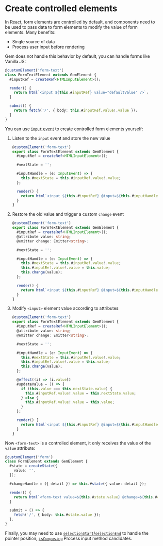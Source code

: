# Create controlled elements

In React, form elements are [controlled](https://reactjs.org/docs/forms.html#controlled-components) by default, and components need to be used to pass data to form elements to modify the value of form elements. Many benefits:

- Single source of data
- Process user input before rendering

Gem does not handle this behavior by default, you can handle forms like Vanilla JS:

```ts
@customElement('form-text')
class FormTextElement extends GemElement {
  #inputRef = createRef<HTMLInputElement>();

  render() {
    return html`<input ${this.#inputRef} value="defaultValue" />`;
  }

  submit() {
    return fetch('/', { body: this.#inputRef.value!.value });
  }
}
```

You can use [`input` event](https://developer.mozilla.org/en-US/docs/Web/API/HTMLElement/input_event) to create controlled form elements yourself:

1. Listen to the `input` event and store the new value

   ```ts
   @customElement('form-text')
   export class FormTextElement extends GemElement {
     #inputRef = createRef<HTMLInputElement>();

     #nextState = '';

     #inputHandle = (e: InputEvent) => {
       this.#nextState = this.#inputRef.value!.value;
     };

     render() {
       return html`<input ${this.#inputRef} @input=${this.#inputHandle} />`;
     }
   }
   ```

2. Restore the old value and trigger a custom `change` event

   ```ts 5,11-12
   @customElement('form-text')
   export class FormTextElement extends GemElement {
     #inputRef = createRef<HTMLInputElement>();
     @attribute value: string;
     @emitter change: Emitter<string>;

     #nextState = '';

     #inputHandle = (e: InputEvent) => {
       this.#nextState = this.#inputRef.value!.value;
       this.#inputRef.value!.value = this.value;
       this.change(value);
     };

     render() {
       return html`<input ${this.#inputRef} @input=${this.#inputHandle} />`;
     }
   }
   ```

3. Modify `<input>` element value according to attributes

   ```ts 15-22
   @customElement('form-text')
   export class FormTextElement extends GemElement {
     #inputRef = createRef<HTMLInputElement>();
     @attribute value: string;
     @emitter change: Emitter<string>;

     #nextState = '';

     #inputHandle = (e: InputEvent) => {
       this.#nextState = this.#inputRef.value!.value;
       this.#inputRef.value!.value = this.value;
       this.change(value);
     };

     @effect((i) => [i.value])
     #updateValue = () => {
       if (this.value === this.nextState.value) {
         this.#inputRef.value!.value = this.nextState.value;
       } else {
         this.#inputRef.value!.value = this.value;
       }
     };

     render() {
       return html`<input ${this.#inputRef} @input=${this.#inputHandle} />`;
     }
   }
   ```

Now `<form-text>` is a controlled element, it only receives the value of the `value` attribute:

```ts
@customElement('form')
class FormElement extends GemElement {
  #state = createState({
    value: '',
  });

  #changeHandle = ({ detail }) => this.#state({ value: detail });

  render() {
    return html`<form-text value=${this.#state.value} @change=${this.#changeHandle}></form-text>`;
  }

  submit = () => {
    fetch('/', { body: this.#state.value });
  };
}
```

Finally, you may need to use [`selectionStart`/`selectionEnd`](https://developer.mozilla.org/en-US/docs/Web/API/HTMLInputElement) to handle the pointer position, [`isComposing`](https://developer.mozilla.org/en-US/docs/Web/API/KeyboardEvent/isComposing) Process input method candidates.

